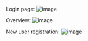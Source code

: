 Login page:
![image](https://github.com/user-attachments/assets/4f29f375-2a30-4261-94eb-57a40e45c43f)

Overview:
![image](https://github.com/user-attachments/assets/f7fca470-3a63-4ee2-ba73-6a70f2eb8eaa)

New user registration:
![image](https://github.com/user-attachments/assets/fd2b7174-b003-4806-beb9-11d6d376371e)
